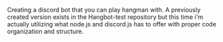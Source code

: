 Creating a discord bot that you can play hangman with. 
A previously created version exists in the Hangbot-test repository but this time i'm actually utilizing what node.js and discord.js has to offer with proper code organization and structure.
